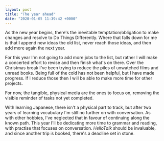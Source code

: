 ```yaml
---
layout: post
title: "The year ahead"
date: "2020-01-05 11:39:42 +0000"
---
```


As the new year begins, there's the inevitable temptation/obligation to make changes and resolve to Do Things
Differently. Where that falls down for me is that I append new ideas the old list, never reach those ideas, and then add
more again the next year.

For this year I'm not going to add more jobs to the list, but rather I will make a concerted effort to revise and then
finish what's on there. Over the Christmas break I've been trying to reduce the piles of unwatched films and unread
books. Being full of the cold has not been helpful, but I have made progress. If I reduce those then I will be able to
make more time for other projects. 

For now, the tangible, physical media are the ones to focus on, removing the visible reminder of tasks not yet
completed. 

With learning Japanese, there isn't a physical part to track, but after two years of learning vocabulary I'm still no
further on with conversation. As with other hobbies, I've neglected that in favour of continuing along the known path.
This year I'll be dedicating more time to grammar and reading, with practise that focuses on conversation. _HelloTalk_
should be invaluable, and since another trip is booked, there's a deadline set in stone.
